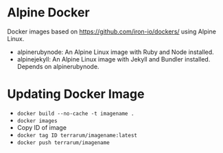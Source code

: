 # Alpine Docker

Docker images based on https://github.com/iron-io/dockers/ using Alpine Linux.
 
- alpinerubynode: An Alpine Linux image with Ruby and Node installed.
- alpinejekyll: An Alpine Linux image with Jekyll and Bundler installed. Depends on alpinerubynode.

# Updating Docker Image

- `docker build --no-cache -t imagename .`
- `docker images`
- Copy ID of image
- `docker tag ID terrarum/imagename:latest`
- `docker push terrarum/imagename`
